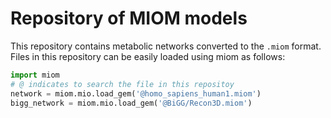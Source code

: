 # Repository of MIOM models

This repository contains metabolic networks converted to the `.miom` format. Files in this repository can be easily loaded using miom as follows:

```python
import miom
# @ indicates to search the file in this repositoy
network = miom.mio.load_gem('@homo_sapiens_human1.miom')
bigg_network = miom.mio.load_gem('@BiGG/Recon3D.miom')
```



